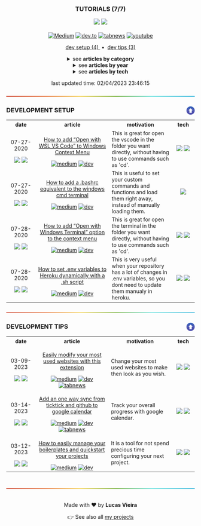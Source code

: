 <a name="TOC"></a>

<h3 align="center">
<!-- <DYNFIELD:ARTICLES_COUNT> -->
  <p>TUTORIALS (7/7)</p>
  <p>
    <img src="https://img.shields.io/badge/⭐%20229-black?logoColor=white">
    <img src="https://img.shields.io/badge/💬%2012-black?logoColor=white">
  </p>
<!-- </DYNFIELD:ARTICLES_COUNT> -->
</h3>

<div align="center">
  <a target="_blank" href="https://medium.com/@lucasvtiradentes"><img src="https://img.shields.io/badge/medium-000000?logo=medium&logoColor=white" alt="Medium"></a>
  <a target="_blank" href="https://dev.to/lucasvtiradentes"><img src="https://img.shields.io/badge/Dev-373737?logo=dev.to&logoColor=white" alt="dev.to"></a>
  <a target="_blank" href="https://www.tabnews.com.br/lucasvtiradentes"><img src="https://img.shields.io/badge/Tabnews-gray?logoColor=white&logo=data:image/png;base64,iVBORw0KGgoAAAANSUhEUgAAAEAAAABACAMAAACdt4HsAAAAJFBMVEVHcEwAAAAAAAAAAAAAAAAAAAAAAAAAAAAAAAAAAAAAAAAAAAAGK9LJAAAAC3RSTlMApFvED999rD5RbZLJf4gAAACsSURBVFiF7Za7DoQwDASdFwnn///f04kmYMdytMVReOrsyBCBlygI3kYd2cWoavxs7KadMl/88R8FzAvDsZtnPm6C/TzznM/XVM+3m01Bnk4moXQMlp6CLgV9S5CkYKAC8xlcAut6XYKKCsj4QHwCYwSfgOjTi6DtCDTE+RCEIAQheJlAWW0ruipQlusK8VderPcF9aoz83qHCwZeceCShdc8vGgSXHWD4J98AbqPKw5ZfbUKAAAAAElFTkSuQmCC" alt="tabnews"></a>
  <a target="_blank" href="https://www.youtube.com/@lucasvtiradentes"><img src="https://img.shields.io/badge/youtube-red?logo=youtube&logoColor=white" alt="youtube"></a>
</div>

<p align="center">

<!-- <DYNFIELD:DEVELOPMENT_SETUP_COUNT> -->
<a href="#development-setup">
  dev setup (4)
</a>
<!-- </DYNFIELD:DEVELOPMENT_SETUP_COUNT> -->

<!-- <DYNFIELD:DEVELOPMENT_TIPS_COUNT> -->
<span>
  &nbsp;•&nbsp;
</span>
<a href="#development-tips">
  dev tips (3)
</a>
<!-- </DYNFIELD:DEVELOPMENT_TIPS_COUNT> -->

<!-- <DYNFIELD:DEVELOPMENT_CAREER_COUNT> -->

<!-- </DYNFIELD:DEVELOPMENT_CAREER_COUNT> -->

<!-- <DYNFIELD:TECHNOLOGIES_TUTORIALS_COUNT> -->

<!-- </DYNFIELD:TECHNOLOGIES_TUTORIALS_COUNT> -->

<!-- <DYNFIELD:JAVASCRIPT_TUTORIALS_COUNT> -->

<!-- </DYNFIELD:JAVASCRIPT_TUTORIALS_COUNT> -->

<!-- <DYNFIELD:NODEJS_TUTORIALS_COUNT> -->

<!-- </DYNFIELD:NODEJS_TUTORIALS_COUNT> -->

<!-- <DYNFIELD:NODEJS_TEMPLATES_COUNT> -->

<!-- </DYNFIELD:NODEJS_TEMPLATES_COUNT> -->

<!-- <DYNFIELD:NODEJS_UTILITIES_COUNT> -->

<!-- </DYNFIELD:NODEJS_UTILITIES_COUNT> -->
</p>

<details>
  <summary align="center"><span>see <b>articles by category</b></span></summary>
  <p align="center">
    <!-- <DYNFIELD:TOC_ARTICLES_BY_CATEGORY> -->
    <ul>
      <li>
        <a href="#development-setup">DEVELOPMENT SETUP (4)</a>
        <ul>
          <li><a href="#001">How to add “Open with WSL VS Code” to Windows Context Menu</a></li>
          <li><a href="#002">How to add a .bashrc equivalent to the windows cmd terminal</a></li>
          <li><a href="#003">How to add “Open with Windows Terminal” option to the context menu</a></li>
          <li><a href="#004">How to set .env variables to Heroku dynamically with a .sh script</a></li>
        </ul>
      </li>
      <li>
        <a href="#development-tips">DEVELOPMENT TIPS (3)</a>
        <ul>
          <li><a href="#005">Easily modify your most used websites with this extension</a></li>
          <li><a href="#006">How to easily manage your boilerplates and quickstart your projects</a></li>
          <li><a href="#007">Add an one way sync from ticktick and github to google calendar</a></li>
        </ul>
      </li>
    </ul>
    <!-- </DYNFIELD:TOC_ARTICLES_BY_CATEGORY> -->
  </p>
</details>

<details>
  <summary align="center"><span>see <b>articles by year</b></span></summary>
  <p align="center">
    <!-- <DYNFIELD:TOC_ARTICLES_BY_DATE> -->
    <ul>
      <li>
        <p>2023 (3)</p>
        <ul>
          <li><a href="#005">Easily modify your most used websites with this extension</a></li>
          <li><a href="#006">How to easily manage your boilerplates and quickstart your projects</a></li>
          <li><a href="#007">Add an one way sync from ticktick and github to google calendar</a></li>
        </ul>
      </li>
      <li>
        <p>2020 (4)</p>
        <ul>
          <li><a href="#001">How to add “Open with WSL VS Code” to Windows Context Menu</a></li>
          <li><a href="#002">How to add a .bashrc equivalent to the windows cmd terminal</a></li>
          <li><a href="#003">How to add “Open with Windows Terminal” option to the context menu</a></li>
          <li><a href="#004">How to set .env variables to Heroku dynamically with a .sh script</a></li>
        </ul>
      </li>
    </ul>
    <!-- </DYNFIELD:TOC_ARTICLES_BY_DATE> -->
  </p>
</details>

<details>
  <summary align="center"><span>see <b>articles by tech</b></span></summary>
  <p align="center">
    <!-- <DYNFIELD:TOC_ARTICLES_BY_TECH> -->
    <ul>
      <li>
        <p>windows (3)</p>
        <ul>
          <li><a href="#001">How to add “Open with WSL VS Code” to Windows Context Menu</a></li>
          <li><a href="#002">How to add a .bashrc equivalent to the windows cmd terminal</a></li>
          <li><a href="#003">How to add “Open with Windows Terminal” option to the context menu</a></li>
        </ul>
      </li>
      <li>
        <p>npm (2)</p>
        <ul>
          <li><a href="#006">How to easily manage your boilerplates and quickstart your projects</a></li>
          <li><a href="#007">Add an one way sync from ticktick and github to google calendar</a></li>
        </ul>
      </li>
      <li>
        <p>vscode (1)</p>
        <ul>
          <li><a href="#001">How to add “Open with WSL VS Code” to Windows Context Menu</a></li>
        </ul>
      </li>
      <li>
        <p>windows_terminal (1)</p>
        <ul>
          <li><a href="#003">How to add “Open with Windows Terminal” option to the context menu</a></li>
        </ul>
      </li>
      <li>
        <p>heroku (1)</p>
        <ul>
          <li><a href="#004">How to set .env variables to Heroku dynamically with a .sh script</a></li>
        </ul>
      </li>
      <li>
        <p>bash (1)</p>
        <ul>
          <li><a href="#004">How to set .env variables to Heroku dynamically with a .sh script</a></li>
        </ul>
      </li>
      <li>
        <p>google_chrome (1)</p>
        <ul>
          <li><a href="#005">Easily modify your most used websites with this extension</a></li>
        </ul>
      </li>
      <li>
        <p>javascript (1)</p>
        <ul>
          <li><a href="#005">Easily modify your most used websites with this extension</a></li>
        </ul>
      </li>
      <li>
        <p>nodejs (1)</p>
        <ul>
          <li><a href="#006">How to easily manage your boilerplates and quickstart your projects</a></li>
        </ul>
      </li>
      <li>
        <p>apps_script (1)</p>
        <ul>
          <li><a href="#007">Add an one way sync from ticktick and github to google calendar</a></li>
        </ul>
      </li>
    </ul>
    <!-- </DYNFIELD:TOC_ARTICLES_BY_TECH> -->
  </p>
</details>

<div align="center">
<!-- <DYNFIELD:LAST_UPDATE> -->
<p>last updated time: 02/04/2023 23:46:15</p>
<!-- </DYNFIELD:LAST_UPDATE> -->
</div>

<!-- <DYNFIELD:DEVELOPMENT_SETUP> -->
<div align="center"><a href="#"><img src=".github/images/divider.png"></a></div>

### DEVELOPMENT SETUP<a href="#TOC"><img align="right" src=".github/images/up_arrow.png" width="22"></a>

<div align="center">
  <table>
  <tr>
    <th width="150">date</th>
    <th width="500">article</th>
    <th width="400">motivation</th>
    <th width="100">tech</th>
  </tr>
  <tr>
    <td align="center" width="150">
      <p>07-27-2020</p>
      <img src="https://img.shields.io/badge/⭐%2057-black?logoColor=white">
      <img src="https://img.shields.io/badge/💬%202-black?logoColor=white">
    </td>
    <td align="center">      
      <p><a name="001" href="https://github.com/lucasvtiradentes/my-tutorials/tree/master/content/001%20-%20How%20to%20add%20%E2%80%9COpen%20with%20WSL%20VS%20Code%E2%80%9D%20to%20Windows%20Context%20Menu#TOC">How to add “Open with WSL VS Code” to Windows Context Menu</a></p>
      <a target="_blank" href="https://medium.com/@lucasvtiradentes/how-to-add-open-with-wsl-vs-code-to-windows-context-menu-5773156ba213"><img src="https://img.shields.io/badge/Medium-000000?style=for-the-badge&logo=medium&logoColor=white" alt="medium"></a>
      <a target="_blank" href="https://dev.to/lucasvtiradentes/how-to-add-open-with-wsl-vs-code-to-windows-context-menu-3f8b"><img src="https://img.shields.io/badge/Dev-373737?style=for-the-badge&logo=dev.to&logoColor=white" alt="dev"></a>
    </td>
    <td align="left">This is great for open the vscode in the folder you want directly, without having to use commands such as 'cd'.</td>
    <td align="center">
      <a target="_blank" href="ttps://www.microsoft.com/pt-br/software-download/windows11"><img src="https://img.shields.io/badge/windows-0000ff?logo=windows&logoColor=white"></a>
      <a target="_blank" href="https://code.visualstudio.com/"><img src="https://img.shields.io/badge/vscode-blue?logo=visualstudiocode&logoColor=white"></a>
    </td>
  </tr>
  <tr>
    <td align="center" width="150">
      <p>07-27-2020</p>
      <img src="https://img.shields.io/badge/⭐%20104-black?logoColor=white">
      <img src="https://img.shields.io/badge/💬%200-black?logoColor=white">
    </td>
    <td align="center">      
      <p><a name="002" href="https://github.com/lucasvtiradentes/my-tutorials/tree/master/content/002%20-%20How%20to%20add%20a%20.bashrc%20equivalent%20to%20the%20windows%20cmd%20terminal#TOC">How to add a .bashrc equivalent to the windows cmd terminal</a></p>
      <a target="_blank" href="https://medium.com/@lucasvtiradentes/how-to-add-a-bashrc-equivalent-to-the-windows-cmd-terminal-57576404fe8f"><img src="https://img.shields.io/badge/Medium-000000?style=for-the-badge&logo=medium&logoColor=white" alt="medium"></a>
      <a target="_blank" href="https://dev.to/lucasvtiradentes/how-to-add-a-bashrc-equivalent-to-the-windows-cmd-terminal-3e97"><img src="https://img.shields.io/badge/Dev-373737?style=for-the-badge&logo=dev.to&logoColor=white" alt="dev"></a>
    </td>
    <td align="left">This is useful to set your custom commands and functions and load them right away, instead of manually loading them.</td>
    <td align="center">
      <a target="_blank" href="ttps://www.microsoft.com/pt-br/software-download/windows11"><img src="https://img.shields.io/badge/windows-0000ff?logo=windows&logoColor=white"></a>
    </td>
  </tr>
  <tr>
    <td align="center" width="150">
      <p>07-28-2020</p>
      <img src="https://img.shields.io/badge/⭐%207-black?logoColor=white">
      <img src="https://img.shields.io/badge/💬%200-black?logoColor=white">
    </td>
    <td align="center">      
      <p><a name="003" href="https://github.com/lucasvtiradentes/my-tutorials/tree/master/content/003%20-%20How%20to%20add%20%E2%80%9COpen%20with%20Windows%20Terminal%E2%80%9D%20option%20to%20the%20context%20menu#TOC">How to add “Open with Windows Terminal” option to the context menu</a></p>
      <a target="_blank" href="https://medium.com/@lucasvtiradentes/how-to-add-open-with-windows-terminal-option-to-the-context-menu-c69930294ece"><img src="https://img.shields.io/badge/Medium-000000?style=for-the-badge&logo=medium&logoColor=white" alt="medium"></a>
      <a target="_blank" href="https://dev.to/lucasvtiradentes/how-to-add-open-with-windows-terminal-option-to-the-context-menu-4eig"><img src="https://img.shields.io/badge/Dev-373737?style=for-the-badge&logo=dev.to&logoColor=white" alt="dev"></a>
    </td>
    <td align="left">This is great for open the terminal in the folder you want directly, without having to use commands such as 'cd'.</td>
    <td align="center">
      <a target="_blank" href="ttps://www.microsoft.com/pt-br/software-download/windows11"><img src="https://img.shields.io/badge/windows-0000ff?logo=windows&logoColor=white"></a>
      <a target="_blank" href="https://github.com/microsoft/terminal"><img src="https://img.shields.io/badge/windows%20terminal-4D4D4D?logo=windows-terminal&logoColor=white"></a>
    </td>
  </tr>
  <tr>
    <td align="center" width="150">
      <p>07-28-2020</p>
      <img src="https://img.shields.io/badge/⭐%2035-black?logoColor=white">
      <img src="https://img.shields.io/badge/💬%200-black?logoColor=white">
    </td>
    <td align="center">      
      <p><a name="004" href="https://github.com/lucasvtiradentes/my-tutorials/tree/master/content/004%20-%20How%20to%20set%20.env%20variables%20to%20Heroku%20dynamically%20with%20a%20.sh%20script#TOC">How to set .env variables to Heroku dynamically with a .sh script</a></p>
      <a target="_blank" href="https://medium.com/@lucasvtiradentes/how-to-set-env-variables-to-heroku-dynamically-with-a-sh-script-88dd40c6ec4d"><img src="https://img.shields.io/badge/Medium-000000?style=for-the-badge&logo=medium&logoColor=white" alt="medium"></a>
      <a target="_blank" href="https://dev.to/lucasvtiradentes/how-to-set-env-variables-to-heroku-dynamically-with-a-sh-script-dfg"><img src="https://img.shields.io/badge/Dev-373737?style=for-the-badge&logo=dev.to&logoColor=white" alt="dev"></a>
    </td>
    <td align="left">This is very useful when your repository has a lot of changes in .env variables, so you dont need to update them manualy in heroku.</td>
    <td align="center">
      <a target="_blank" href="https://www.heroku.com/"><img src="https://img.shields.io/badge/heroku-purple?logo=heroku&logoColor=white"></a>
      <a target="_blank" href="https://www.gnu.org/software/bash/"><img src="https://img.shields.io/badge/bash-gray?logo=gnu-bash&logoColor=white"></a>
    </td>
  </tr>
</table>
</div>
<!-- </DYNFIELD:DEVELOPMENT_SETUP> -->

<!-- <DYNFIELD:DEVELOPMENT_CAREER> -->

<!-- </DYNFIELD:DEVELOPMENT_CAREER> -->

<!-- <DYNFIELD:DEVELOPMENT_TIPS> -->
<div align="center"><a href="#"><img src=".github/images/divider.png"></a></div>

### DEVELOPMENT TIPS<a href="#TOC"><img align="right" src=".github/images/up_arrow.png" width="22"></a>

<div align="center">
  <table>
  <tr>
    <th width="150">date</th>
    <th width="500">article</th>
    <th width="400">motivation</th>
    <th width="100">tech</th>
  </tr>
  <tr>
    <td align="center" width="150">
      <p>03-09-2023</p>
      <img src="https://img.shields.io/badge/⭐%207-black?logoColor=white">
      <img src="https://img.shields.io/badge/💬%208-black?logoColor=white">
    </td>
    <td align="center">      
      <p><a name="005" href="https://github.com/lucasvtiradentes/my-tutorials/tree/master/content/005%20-%20Easily%20modify%20your%20most%20used%20websites%20with%20this%20extension#TOC">Easily modify your most used websites with this extension</a></p>
      <a target="_blank" href="https://medium.com/@lucasvtiradentes/easily-modify-your-most-used-websites-with-this-extension-bacf59b1977f"><img src="https://img.shields.io/badge/Medium-000000?style=for-the-badge&logo=medium&logoColor=white" alt="medium"></a>
      <a target="_blank" href="https://dev.to/lucasvtiradentes/easily-modify-your-most-used-websites-with-this-extension-2hgf"><img src="https://img.shields.io/badge/Dev-373737?style=for-the-badge&logo=dev.to&logoColor=white" alt="dev"></a>
      <a target="_blank" href="https://www.tabnews.com.br/lucasvtiradentes/extensao-modifique-os-sites-que-voce-mais-usa-facilmente"><img src="https://img.shields.io/badge/Tabnews-gray?style=for-the-badge&logoColor=white&logo=data:image/png;base64,iVBORw0KGgoAAAANSUhEUgAAAEAAAABACAMAAACdt4HsAAAAJFBMVEVHcEwAAAAAAAAAAAAAAAAAAAAAAAAAAAAAAAAAAAAAAAAAAAAGK9LJAAAAC3RSTlMApFvED999rD5RbZLJf4gAAACsSURBVFiF7Za7DoQwDASdFwnn///f04kmYMdytMVReOrsyBCBlygI3kYd2cWoavxs7KadMl/88R8FzAvDsZtnPm6C/TzznM/XVM+3m01Bnk4moXQMlp6CLgV9S5CkYKAC8xlcAut6XYKKCsj4QHwCYwSfgOjTi6DtCDTE+RCEIAQheJlAWW0ruipQlusK8VderPcF9aoz83qHCwZeceCShdc8vGgSXHWD4J98AbqPKw5ZfbUKAAAAAElFTkSuQmCC" alt="tabnews"></a>
    </td>
    <td align="left">Change your most used websites to make then look as you wish.</td>
    <td align="center">
      <a target="_blank" href="https://www.google.com/chrome/?brand=BNSD&gclid=Cj0KCQiApKagBhC1ARIsAFc7Mc7KsHWqP0koC5fsuJCrcrPDpQ8FKRTNYUyIJ6B8MvZ-IO3P3540kNQaAvkKEALw_wcB&gclsrc=aw.ds"><img src="https://img.shields.io/badge/google%20chrome-%2320232a.svg?logo=googlechrome&logoColor=%white"></a>
      <a target="_blank" href="https://developer.mozilla.org/pt-BR/docs/Web/JavaScript/"><img src="https://img.shields.io/badge/javascript-%23323330.svg?style=for-the-badge&logo=javascript&logoColor=%23F7DF1E"></a>
    </td>
  </tr>
  <tr>
    <td align="center" width="150">
      <p>03-14-2023</p>
      <img src="https://img.shields.io/badge/⭐%208-black?logoColor=white">
      <img src="https://img.shields.io/badge/💬%202-black?logoColor=white">
    </td>
    <td align="center">      
      <p><a name="007" href="https://github.com/lucasvtiradentes/my-tutorials/tree/master/content/007%20-%20Add%20an%20one%20way%20sync%20from%20ticktick%20and%20github%20to%20google%20calendar#TOC">Add an one way sync from ticktick and github to google calendar</a></p>
      <a target="_blank" href="https://medium.com/@lucasvtiradentes/add-an-one-way-sync-from-ticktick-and-github-to-google-calendar-8d239afcea25"><img src="https://img.shields.io/badge/Medium-000000?style=for-the-badge&logo=medium&logoColor=white" alt="medium"></a>
      <a target="_blank" href="https://dev.to/lucasvtiradentes/add-an-one-way-sync-from-ticktick-and-github-to-google-calendar-3862"><img src="https://img.shields.io/badge/Dev-373737?style=for-the-badge&logo=dev.to&logoColor=white" alt="dev"></a>
      <a target="_blank" href="https://www.tabnews.com.br/lucasvtiradentes/sincroniza-seus-commits-do-github-no-google-calendar"><img src="https://img.shields.io/badge/Tabnews-gray?style=for-the-badge&logoColor=white&logo=data:image/png;base64,iVBORw0KGgoAAAANSUhEUgAAAEAAAABACAMAAACdt4HsAAAAJFBMVEVHcEwAAAAAAAAAAAAAAAAAAAAAAAAAAAAAAAAAAAAAAAAAAAAGK9LJAAAAC3RSTlMApFvED999rD5RbZLJf4gAAACsSURBVFiF7Za7DoQwDASdFwnn///f04kmYMdytMVReOrsyBCBlygI3kYd2cWoavxs7KadMl/88R8FzAvDsZtnPm6C/TzznM/XVM+3m01Bnk4moXQMlp6CLgV9S5CkYKAC8xlcAut6XYKKCsj4QHwCYwSfgOjTi6DtCDTE+RCEIAQheJlAWW0ruipQlusK8VderPcF9aoz83qHCwZeceCShdc8vGgSXHWD4J98AbqPKw5ZfbUKAAAAAElFTkSuQmCC" alt="tabnews"></a>
    </td>
    <td align="left">Track your overall progress with google calendar.</td>
    <td align="center">
      <a target="_blank" href="https://www.google.com/script/start/"><img src="https://img.shields.io/badge/apps%20script-4285F4?logo=google&logoColor=white"></a>
      <a target="_blank" href="https://www.npmjs.com/"><img src="https://img.shields.io/badge/npm-%2320232a.svg?logo=npm&logoColor=%white"></a>
    </td>
  </tr>
  <tr>
    <td align="center" width="150">
      <p>03-12-2023</p>
      <img src="https://img.shields.io/badge/⭐%2011-black?logoColor=white">
      <img src="https://img.shields.io/badge/💬%200-black?logoColor=white">
    </td>
    <td align="center">      
      <p><a name="006" href="https://github.com/lucasvtiradentes/my-tutorials/tree/master/content/006%20-%20How%20to%20easily%20manage%20your%20boilerplates%20and%20quickstart%20your%20projects#TOC">How to easily manage your boilerplates and quickstart your projects</a></p>
      <a target="_blank" href="https://medium.com/@lucasvtiradentes/how-to-easily-manage-your-boilerplates-and-quickstart-your-projects-b0d09d27640b"><img src="https://img.shields.io/badge/Medium-000000?style=for-the-badge&logo=medium&logoColor=white" alt="medium"></a>
      <a target="_blank" href="https://dev.to/lucasvtiradentes/how-to-easily-manage-your-boilerplates-and-quickstart-your-projects-4g04"><img src="https://img.shields.io/badge/Dev-373737?style=for-the-badge&logo=dev.to&logoColor=white" alt="dev"></a>
    </td>
    <td align="left">It is a tool for not spend precious time configuring your next project.</td>
    <td align="center">
      <a target="_blank" href="https://nodejs.org/"><img src="https://img.shields.io/badge/Node.js-339933?logo=nodedotjs&logoColor=white"></a>
      <a target="_blank" href="https://www.npmjs.com/"><img src="https://img.shields.io/badge/npm-%2320232a.svg?logo=npm&logoColor=%white"></a>
    </td>
  </tr>
</table>
</div>
<!-- </DYNFIELD:DEVELOPMENT_TIPS> -->

<!-- <DYNFIELD:TECHNOLOGIES_TUTORIALS> -->

<!-- </DYNFIELD:TECHNOLOGIES_TUTORIALS> -->

<!-- <DYNFIELD:JAVASCRIPT_TUTORIALS> -->

<!-- </DYNFIELD:JAVASCRIPT_TUTORIALS> -->

<!-- <DYNFIELD:NODEJS_TUTORIALS> -->

<!-- </DYNFIELD:NODEJS_TUTORIALS> -->

<!-- <DYNFIELD:NODEJS_TEMPLATES> -->

<!-- </DYNFIELD:NODEJS_TEMPLATES> -->

<!-- <DYNFIELD:NODEJS_UTILITIES> -->

<!-- </DYNFIELD:NODEJS_UTILITIES> -->

<br>

<div align="center"><a href="#"><img src=".github/images/divider.png"></a></div>

<br>

<div align="center">
  <p>Made with ❤️ by <b>Lucas Vieira</b></p>
  <p>👉 See also all <a href="https://github.com/lucasvtiradentes/lucasvtiradentes/blob/master/portfolio/PROJECTS.md#TOC">my projects</a></p>
</div>
